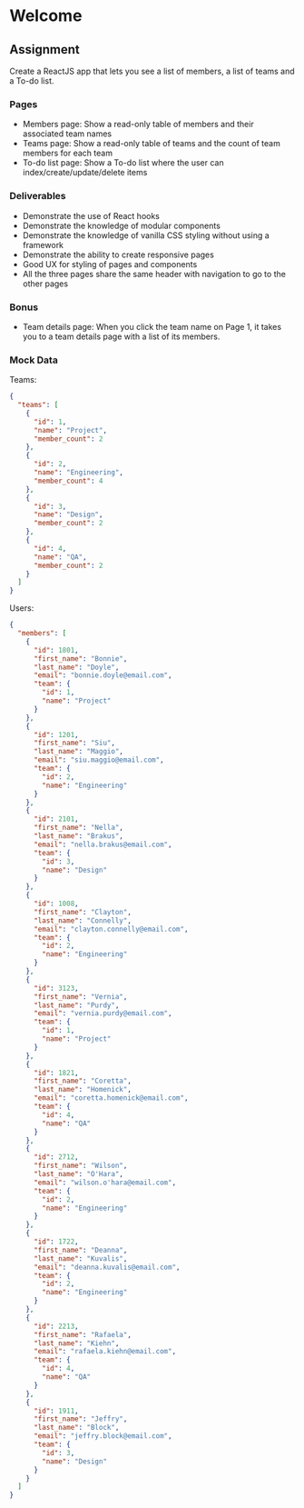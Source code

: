 # Welcome

## Assignment

Create a ReactJS app that lets you see a list of members, a list of teams and a To-do list.

### Pages

* Members page: Show a read-only table of members and their associated team names
* Teams page: Show a read-only table of teams and the count of team members for each team
* To-do list page: Show a To-do list where the user can index/create/update/delete items

### Deliverables

* Demonstrate the use of React hooks
* Demonstrate the knowledge of modular components
* Demonstrate the knowledge of vanilla CSS styling without using a framework
* Demonstrate the ability to create responsive pages
* Good UX for styling of pages and components
* All the three pages share the same header with navigation to go to the other pages

### Bonus

* Team details page: When you click the team name on Page 1, it takes you to a team details page with a list of its members.

### Mock Data

Teams:

```json
{
  "teams": [
    {
      "id": 1,
      "name": "Project",
      "member_count": 2
    },
    {
      "id": 2,
      "name": "Engineering",
      "member_count": 4
    },
    {
      "id": 3,
      "name": "Design",
      "member_count": 2
    },
    {
      "id": 4,
      "name": "QA",
      "member_count": 2
    }
  ]
}
```

Users:

```json
{
  "members": [
    {
      "id": 1801,
      "first_name": "Bonnie",
      "last_name": "Doyle",
      "email": "bonnie.doyle@email.com",
      "team": {
        "id": 1,
        "name": "Project"
      }
    },
    {
      "id": 1201,
      "first_name": "Siu",
      "last_name": "Maggio",
      "email": "siu.maggio@email.com",
      "team": {
        "id": 2,
        "name": "Engineering"
      }
    },
    {
      "id": 2101,
      "first_name": "Nella",
      "last_name": "Brakus",
      "email": "nella.brakus@email.com",
      "team": {
        "id": 3,
        "name": "Design"
      }
    },
    {
      "id": 1008,
      "first_name": "Clayton",
      "last_name": "Connelly",
      "email": "clayton.connelly@email.com",
      "team": {
        "id": 2,
        "name": "Engineering"
      }
    },
    {
      "id": 3123,
      "first_name": "Vernia",
      "last_name": "Purdy",
      "email": "vernia.purdy@email.com",
      "team": {
        "id": 1,
        "name": "Project"
      }
    },
    {
      "id": 1821,
      "first_name": "Coretta",
      "last_name": "Homenick",
      "email": "coretta.homenick@email.com",
      "team": {
        "id": 4,
        "name": "QA"
      }
    },
    {
      "id": 2712,
      "first_name": "Wilson",
      "last_name": "O'Hara",
      "email": "wilson.o'hara@email.com",
      "team": {
        "id": 2,
        "name": "Engineering"
      }
    },
    {
      "id": 1722,
      "first_name": "Deanna",
      "last_name": "Kuvalis",
      "email": "deanna.kuvalis@email.com",
      "team": {
        "id": 2,
        "name": "Engineering"
      }
    },
    {
      "id": 2213,
      "first_name": "Rafaela",
      "last_name": "Kiehn",
      "email": "rafaela.kiehn@email.com",
      "team": {
        "id": 4,
        "name": "QA"
      }
    },
    {
      "id": 1911,
      "first_name": "Jeffry",
      "last_name": "Block",
      "email": "jeffry.block@email.com",
      "team": {
        "id": 3,
        "name": "Design"
      }
    }
  ]
}
```
